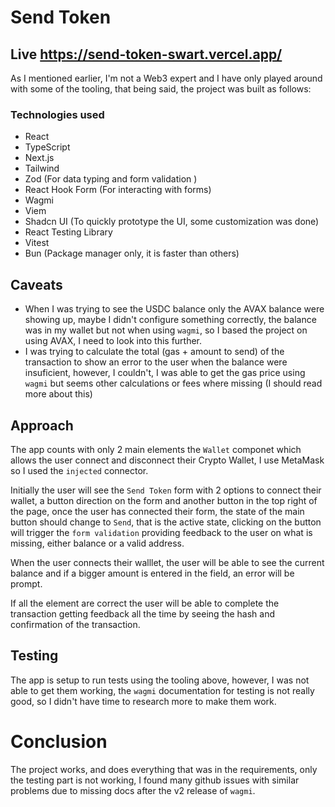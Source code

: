 # Send Token

## Live https://send-token-swart.vercel.app/

As I mentioned earlier, I'm not a Web3 expert and I have only played around with some of the tooling, that being said, the project was built as follows:

### Technologies used

- React
- TypeScript
- Next.js
- Tailwind
- Zod (For data typing and form validation )
- React Hook Form (For interacting with forms)
- Wagmi
- Viem
- Shadcn UI (To quickly prototype the UI, some customization was done)
- React Testing Library
- Vitest
- Bun (Package manager only, it is faster than others)

## Caveats

- When I was trying to see the USDC balance only the AVAX balance were showing up, maybe I didn't configure something correctly, the balance was in my wallet but not when using `wagmi`, so I based the project on using AVAX, I need to look into this further.
- I was trying to calculate the total (gas + amount to send) of the transaction to show an error to the user when the balance were insuficient, however, I couldn't, I was able to get the gas price using `wagmi` but seems other calculations or fees where missing (I should read more about this)

## Approach

The app counts with only 2 main elements the `Wallet` componet which allows the user connect and disconnect their Crypto Wallet, I use MetaMask so I used the `injected` connector.

Initially the user will see the `Send Token` form with 2 options to connect their wallet, a button direction on the form and another button in the top right of the page, once the user has connected their form, the state of the main button should change to `Send`, that is the active state, clicking on the button will trigger the `form validation` providing feedback to the user on what is missing, either balance or a valid address.

When the user connects their walllet, the user will be able to see the current balance and if a bigger amount is entered in the field, an error will be prompt.

If all the element are correct the user will be able to complete the transaction getting feedback all the time by seeing the hash and confirmation of the transaction.

## Testing

The app is setup to run tests using the tooling above, however, I was not able to get them working, the `wagmi` documentation for testing is not really good, so I didn't have time to research more to make them work.

# Conclusion

The project works, and does everything that was in the requirements, only the testing part is not working, I found many github issues with similar problems due to missing docs after the v2 release of `wagmi`.
